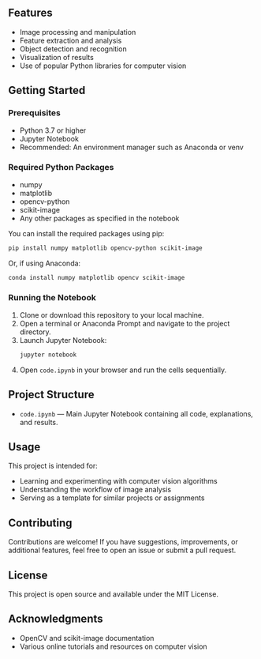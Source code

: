 ## Features

- Image processing and manipulation
- Feature extraction and analysis
- Object detection and recognition
- Visualization of results
- Use of popular Python libraries for computer vision

## Getting Started

### Prerequisites
- Python 3.7 or higher
- Jupyter Notebook
- Recommended: An environment manager such as Anaconda or venv

### Required Python Packages
- numpy
- matplotlib
- opencv-python
- scikit-image
- Any other packages as specified in the notebook

You can install the required packages using pip:

```bash
pip install numpy matplotlib opencv-python scikit-image
```

Or, if using Anaconda:

```bash
conda install numpy matplotlib opencv scikit-image
```

### Running the Notebook
1. Clone or download this repository to your local machine.
2. Open a terminal or Anaconda Prompt and navigate to the project directory.
3. Launch Jupyter Notebook:
   ```bash
   jupyter notebook
   ```
4. Open `code.ipynb` in your browser and run the cells sequentially.

## Project Structure

- `code.ipynb` — Main Jupyter Notebook containing all code, explanations, and results.

## Usage

This project is intended for:
- Learning and experimenting with computer vision algorithms
- Understanding the workflow of image analysis
- Serving as a template for similar projects or assignments

## Contributing

Contributions are welcome! If you have suggestions, improvements, or additional features, feel free to open an issue or submit a pull request.

## License

This project is open source and available under the MIT License.

## Acknowledgments

- OpenCV and scikit-image documentation
- Various online tutorials and resources on computer vision
